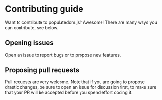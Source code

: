 # Contributing guide

Want to contribute to populatedom.js? Awesome!
There are many ways you can contribute, see below.

## Opening issues

Open an issue to report bugs or to propose new features.

## Proposing pull requests

Pull requests are very welcome. Note that if you are going to propose drastic changes, be sure to open an issue for discussion first, to make sure that your PR will be accepted before you spend effort coding it.
